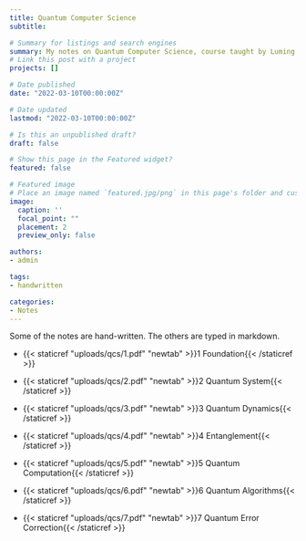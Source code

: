 ```yaml
---
title: Quantum Computer Science
subtitle: 

# Summary for listings and search engines
summary: My notes on Quantum Computer Science, course taught by Luming Duan in Spring of 2020.
# Link this post with a project
projects: []

# Date published
date: "2022-03-10T00:00:00Z"

# Date updated
lastmod: "2022-03-10T00:00:00Z"

# Is this an unpublished draft?
draft: false

# Show this page in the Featured widget?
featured: false

# Featured image
# Place an image named `featured.jpg/png` in this page's folder and customize its options here.
image:
  caption: ''
  focal_point: ""
  placement: 2
  preview_only: false

authors:
- admin

tags:
- handwritten

categories:
- Notes
---
```


Some of the notes are hand-written. The others are typed in markdown.

- {{< staticref "uploads/qcs/1.pdf" "newtab" >}}1 Foundation{{< /staticref >}}

- {{< staticref "uploads/qcs/2.pdf" "newtab" >}}2 Quantum System{{< /staticref >}}

- {{< staticref "uploads/qcs/3.pdf" "newtab" >}}3 Quantum Dynamics{{< /staticref >}}

- {{< staticref "uploads/qcs/4.pdf" "newtab" >}}4 Entanglement{{< /staticref >}}

- {{< staticref "uploads/qcs/5.pdf" "newtab" >}}5 Quantum Computation{{< /staticref >}}
  
- {{< staticref "uploads/qcs/6.pdf" "newtab" >}}6 Quantum Algorithms{{< /staticref >}}

- {{< staticref "uploads/qcs/7.pdf" "newtab" >}}7 Quantum Error Correction{{< /staticref >}}
